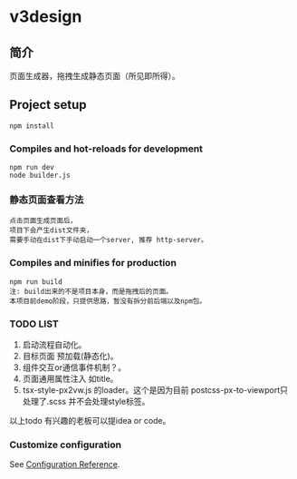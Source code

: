 # v3design

## 简介
页面生成器，拖拽生成静态页面（所见即所得）。

## Project setup
```
npm install
```

### Compiles and hot-reloads for development
```
npm run dev
node builder.js
```

### 静态页面查看方法
```
点击页面生成页面后，
项目下会产生dist文件夹，
需要手动在dist下手动启动一个server, 推荐 http-server。
```

### Compiles and minifies for production
```
npm run build
注: build出来的不是项目本身，而是拖拽后的页面。
本项目前demo阶段，只提供思路，暂没有拆分前后端以及npm包。
```

### TODO LIST
1. 启动流程自动化。
2. 目标页面 预加载(静态化)。
3. 组件交互or通信事件机制？。
4. 页面通用属性注入 如title。
5. tsx-style-px2vw.js 的loader。这个是因为目前 postcss-px-to-viewport只处理了.scss 并不会处理style标签。

以上todo 有兴趣的老板可以提idea or code。

### Customize configuration
See [Configuration Reference](https://cli.vuejs.org/config/).
